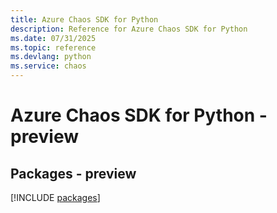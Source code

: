 ```yaml
---
title: Azure Chaos SDK for Python
description: Reference for Azure Chaos SDK for Python
ms.date: 07/31/2025
ms.topic: reference
ms.devlang: python
ms.service: chaos
---
```

# Azure Chaos SDK for Python - preview
## Packages - preview
[!INCLUDE [packages](chaos-index.md)]